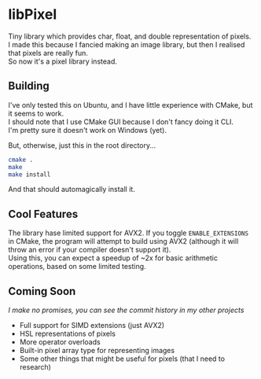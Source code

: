 # libPixel
Tiny library which provides char, float, and double representation of pixels.  
I made this because I fancied making an image library, but then I realised that pixels are really fun.  
So now it's a pixel library instead.  

## Building
I've only tested this on Ubuntu, and I have little experience with CMake, but it seems to work.  
I should note that I use CMake GUI because I don't fancy doing it CLI.  
I'm pretty sure it doesn't work on Windows (yet).  

But, otherwise, just this in the root directory...
```bash
cmake .
make
make install
```

And that should automagically install it.  

## Cool Features
The library hase limited support for AVX2.  If you toggle `ENABLE_EXTENSIONS` in CMake, the program
will attempt to build using AVX2 (although it will throw an error if your compiler doesn't support it).  
Using this, you can expect a speedup of ~2x for basic arithmetic operations, based on some limited testing.

## Coming Soon
*I make no promises, you can see the commit history in my other projects*
- Full support for SIMD extensions (just AVX2)
- HSL representations of pixels
- More operator overloads
- Built-in pixel array type for representing images
- Some other things that might be useful for pixels (that I need to research)